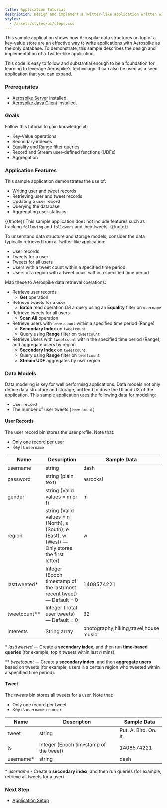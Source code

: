 ```yaml
---
title: Application Tutorial
description: Design and implement a Twitter-like application written with Aerospike as the only database.
styles:
  - /assets/styles/ui/steps.css
---
```

This sample application shows how Aerospike data structures on top of a key-value store are an effective way to write applications with Aerospike as the only database. To demonstrate, this sample describes the design and implementation of a Twitter-like application. 

This code is easy to follow and substantial enough to be a foundation for learning to leverage Aerospike's technology. It can also be used as a seed application that you can expand.

### Prerequisites

- [Aerospike Server](/docs/operations/install) installed.
- [Aerospike Java Client](/docs/client/java/install) installed.

### Goals

Follow this tutorial to gain knowledge of:

- Key-Value operations
- Secondary indexes
- Equality and Range filter queries
- Record and Stream user-defined functions (UDFs)
- Aggregation

### Application Features

This sample application demonstrates the use of:

- Writing user and tweet records
- Retrieving user and tweet records
- Updating a user record
- Querying the database
- Aggregating user statisics

{{#note}}
This sample application does not include features such as tracking `following` and `followers` and their tweets.
{{/note}}

To unserstand data structure and storage models, consider the data typically retrieved from a Twitter-like application:

- User records
- Tweets for a user
- Tweets for all users
- Users with a tweet count within a specified time period
- Users of a region with a tweet count within a specified time period

Map these to Aerospike data retrieval operations:

- Retrieve user records
    - **Get** operation
- Retrieve tweets for a user
    - **Batch** read operation *OR* a query using an **Equality** filter on `username`
- Retrieve tweets for all users
    - **Scan All** operation
- Retrieve users with `tweetcount` within a specified time period (Range)
    - **Secondary Index** on `tweetcount`
    - Query using **Range** filter on `tweetcount`
- Retrieve Users with `tweetcount` within the specified time period (Range), and aggregate users by region
    - **Secondary Index** on `tweetcount`
    - Query using **Range** filter on `tweetcount`
    - **Stream UDF** aggregates by user region

### Data Models

Data modeling is key for well performing applications. Data models not only define data structure and storage, but tend to drive the UI and UX of the application. This sample application uses the following data for modeling:

- User record
- The number of user tweets (`tweetcount`)

#### User Records

The user record bin stores the user profile. Note that:

- Only one record per user
- Key is `username`

Name | Description | Sample Data
--- | --- | ---
username | string | dash
password | string (plain text) | asrocks!
gender | string (Valid values = m or f) | m
region | string (Valid values = n (North), s (South), e (East), w (West) &mdash; Only stores the first letter) | w
lasttweeted* | Integer (Epoch timestamp of the last/most recent tweet) &mdash; Default = 0 | 1408574221
tweetcount** | Integer (Total user tweets) &mdash; Default = 0 | 32
interests | String array | photography,hiking,travel,house music

\* *lasttweeted* &mdash; Create a **secondary index**, and then run **time-based queries** (for example, top _n_ tweets within last _n_ mins).

\*\* *tweetcount* &mdash; Create a **secondary index**, and then **aggregate users** based on tweets (for example, users in a certain region who tweeted within a specified time period). 

#### Tweet

The _tweets_ bin stores all tweets for a user. Note that:

- Only one record per tweet
- Key is `username:counter`

Name | Description | Sample Data
--- | --- | ---
tweet | string | Put. A. Bird. On. It.
ts | Integer (Epoch timestamp of the tweet) | 1408574221
username* | string | dash

\* *username* - Create a **secondary index**, and then run queries (for example, retrieve all tweets for a user).

### Next Step
- [Application Setup](/docs/client/java/examples/application/setup.html)

